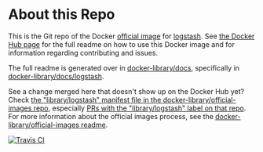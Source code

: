 # About this Repo

This is the Git repo of the Docker [official image](https://docs.docker.com/docker-hub/official_repos/) for [logstash](https://registry.hub.docker.com/_/logstash/). See [the Docker Hub page](https://registry.hub.docker.com/_/logstash/) for the full readme on how to use this Docker image and for information regarding contributing and issues.

The full readme is generated over in [docker-library/docs](https://github.com/docker-library/docs), specifically in [docker-library/docs/logstash](https://github.com/docker-library/docs/tree/master/logstash).

See a change merged here that doesn't show up on the Docker Hub yet? Check [the "library/logstash" manifest file in the docker-library/official-images repo](https://github.com/docker-library/official-images/blob/master/library/logstash), especially [PRs with the "library/logstash" label on that repo](https://github.com/docker-library/official-images/labels/library%2Flogstash). For more information about the official images process, see the [docker-library/official-images readme](https://github.com/docker-library/official-images/blob/master/README.md).

[![Travis CI](https://img.shields.io/travis/docker-library/logstash/master.svg)](https://travis-ci.org/docker-library/logstash/branches)

<!-- THIS FILE IS GENERATED BY https://github.com/docker-library/docs/blob/master/generate-repo-stub-readme.sh -->
